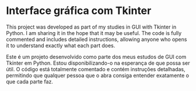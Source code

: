 # Interface gráfica com Tkinter

This project was developed as part of my studies in GUI with Tkinter in Python. 
I am sharing it in the hope that it may be useful. 
The code is fully commented and includes detailed instructions, allowing anyone who opens it to understand exactly what each part does.

Este é um projeto desenvolvido como parte dos meus estudos de GUI com Tkinter em Python. 
Estou disponibilizando-o na esperança de que possa ser útil. 
O código está totalmente comentado e contém instruções detalhadas, permitindo que qualquer pessoa que o abra consiga entender exatamente o que cada parte faz.
